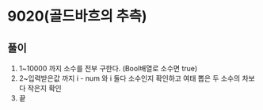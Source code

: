 
# 9020(골드바흐의 추측)

## 풀이

1. 1~10000 까지 소수를 전부 구한다. (Bool배열로 소수면 true) 
2. 2~입력받은값 까지  i - num 와 i 둘다 소수인지 확인하고 여태 뽑은 두 소수의 차보다 작은지 확인
3. 끝
